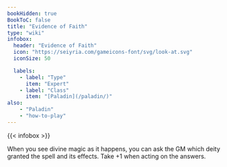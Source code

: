 ```yaml
---
bookHidden: true
BookToC: false
title: "Evidence of Faith"
type: "wiki"
infobox:
  header: "Evidence of Faith"
  icon: "https://seiyria.com/gameicons-font/svg/look-at.svg"
  iconSize: 50

  labels:
    - label: "Type"
      item: "Expert"
    - label: "Class"
      item: "[Paladin](/paladin/)"
also:
    - "Paladin"
    - "how-to-play"
---
```


{{< infobox >}}

When you see divine magic as it happens, you can ask the GM which deity granted the spell and its effects. Take +1 when acting on the answers.